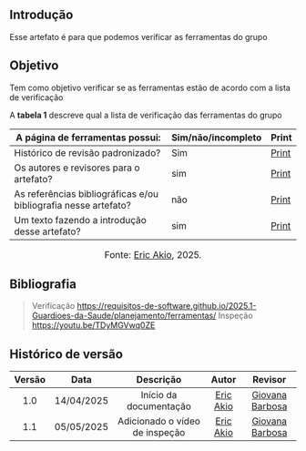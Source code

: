 ## Introdução
Esse artefato é para que podemos verificar as ferramentas do grupo

## Objetivo
Tem como objetivo verificar se as ferramentas estão de acordo com a lista de verificação

A **tabela 1** descreve qual a lista de verificação das ferramentas do grupo


| A página de ferramentas possui:| Sim/não/incompleto        | Print|
| ---------------------------------------------- | --------------------- |--------------|
|Histórico de revisão padronizado?|Sim| [Print](https://drive.google.com/file/d/1_Bw2pDJrGP1Hib7hcq0J7LPVyIaFZGGC/view?usp=sharing) |
|Os autores e revisores para o artefato?|sim| [Print](https://drive.google.com/file/d/1_Bw2pDJrGP1Hib7hcq0J7LPVyIaFZGGC/view?usp=sharing) |
|As referências bibliográficas e/ou bibliografia nesse artefato?| não | [Print](https://drive.google.com/file/d/1_Bw2pDJrGP1Hib7hcq0J7LPVyIaFZGGC/view?usp=sharing) |
|Um texto fazendo a introdução desse artefato?| sim| [Print](https://drive.google.com/file/d/1_Bw2pDJrGP1Hib7hcq0J7LPVyIaFZGGC/view?usp=sharing) |

<font size="3"><p style="text-align: center">Fonte: [Eric Akio](https://github.com/eric-kingu), 2025.</p></font>


## Bibliografia
> Verificação https://requisitos-de-software.github.io/2025.1-Guardioes-da-Saude/planejamento/ferramentas/
> Inspeção https://youtu.be/TDyMGVwq0ZE

## Histórico de versão

| Versão |    Data    |       Descrição        |                     Autor                      |                  Revisor                   |
| :----: | :--------: | :--------------------: | :--------------------------------------------: | :----------------------------------------: |
|  1.0   | 14/04/2025 | Início da documentação | [Eric Akio](https://github.com/eric-kingu)  |[Giovana Barbosa ](https://github.com/gio221)   |
|  1.1   | 05/05/2025 | Adicionado o vídeo de inspeção | [Eric Akio](https://github.com/eric-kingu) |  [Giovana Barbosa ](https://github.com/gio221) |